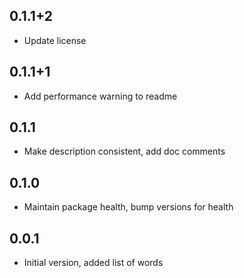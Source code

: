 ## 0.1.1+2
- Update license

## 0.1.1+1
- Add performance warning to readme

## 0.1.1
- Make description consistent, add doc comments

## 0.1.0
- Maintain package health, bump versions for health

## 0.0.1
- Initial version, added list of words
 
